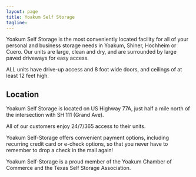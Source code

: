 ```yaml
---
layout: page
title: Yoakum Self Storage
tagline:
---
```

<p class="lead">
Yoakum Self Storage is the most conveniently located facility for all of your personal and business storage needs in Yoakum, Shiner, Hochheim or Cuero. Our units are large, clean and dry, and are surrounded by large paved driveways for easy access.
</p>
<p class="lead">
ALL units have drive-up access and 8 foot wide doors, and ceilings of at least 12 feet high.
</p>

<h2>Location</h2>
Yoakum Self Storage is located on US Highway 77A, just half a mile north of the intersection with SH 111 (Grand Ave).

All of our customers enjoy 24/7/365 access to their units.

Yoakum Self-Storage offers convenient payment options, including recurring credit card or e-check options, so that you never have to remember to drop a check in the mail again!

Yoakum Self-Storage is a proud member of the Yoakum Chamber of Commerce and the Texas Self Storage Association.


